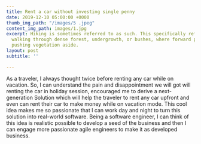 ```yaml
---
title: Rent a car without investing single penny
date: 2019-12-10 05:00:00 +0000
thumb_img_path: "/images/5 .jpeg"
content_img_path: images/1.jpg
excerpt: Hiking is sometimes referred to as such. This specifically refers to difficult
  walking through dense forest, undergrowth, or bushes, where forward progress requires
  pushing vegetation aside.
layout: post
subtitle: ''

---
```

As a traveler, I always thought twice before renting any car while on vacation. So, I can understand the pain and disappointment we will got will renting the car in holiday session, encouraged me to derive a next-generation Solution which will help the traveler to rent any car upfront and even can rent their car to make money while on vacation mode. This cool idea makes me so passionate that I can work day and night to turn this solution into real-world software. Being a software engineer, I can think of this idea is realistic possible to develop a seed of the business and then I can engage more passionate agile engineers to make it as developed business.